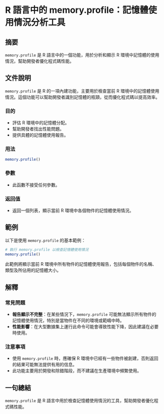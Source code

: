 <!--
Meta Description: # R 語言中的 memory.profile：記憶體使用情況分析工具 ## 摘要 `memory.profile` 是 R 語言中的一個功能，用於分析和顯示 R 環境中記憶體的使用情況，幫助開發者優化程式碼性能。 ## 文件說明 `memory.profile` 是 R 的一項內建功能，主要用於檢...
Meta Keywords: memory, profile, 幫助開發者優化程式碼性能, 語言中的, 記憶體使用情況分析工具
-->

# R 語言中的 memory.profile：記憶體使用情況分析工具

## 摘要
`memory.profile` 是 R 語言中的一個功能，用於分析和顯示 R 環境中記憶體的使用情況，幫助開發者優化程式碼性能。

## 文件說明
`memory.profile` 是 R 的一項內建功能，主要用於檢查當前 R 環境中的記憶體使用情況。這個功能可以幫助開發者識別記憶體的瓶頸，從而優化程式碼以提高效率。

### 目的
- 評估 R 環境中的記憶體分配。
- 幫助開發者找出性能問題。
- 提供具體的記憶體使用報告。

### 用法
```R
memory.profile()
```

### 參數
- 此函數不接受任何參數。

### 返回值
- 返回一個列表，顯示當前 R 環境中各個物件的記憶體使用情況。

## 範例
以下是使用 `memory.profile` 的基本範例：

```R
# 執行 memory.profile 以檢查記憶體使用情況
memory.profile()
```

此範例將顯示當前 R 環境中所有物件的記憶體使用報告，包括每個物件的名稱、類型及所佔用的記憶體大小。

## 解釋
### 常見問題
- **報告顯示不完整**：在某些情況下，`memory.profile` 可能無法顯示所有物件的記憶體使用情況，特別是當物件在不同的環境或範疇中時。
- **性能影響**：在大型數據集上運行此命令可能會導致性能下降，因此建議在必要時使用。

### 注意事項
- 使用 `memory.profile` 時，應確保 R 環境中已經有一些物件被創建，否則返回的結果可能無法提供有用的信息。
- 此功能主要用於開發和除錯階段，而不建議在生產環境中頻繁使用。

## 一句總結
`memory.profile` 是 R 語言中用於檢查記憶體使用情況的工具，幫助開發者優化程式碼性能。